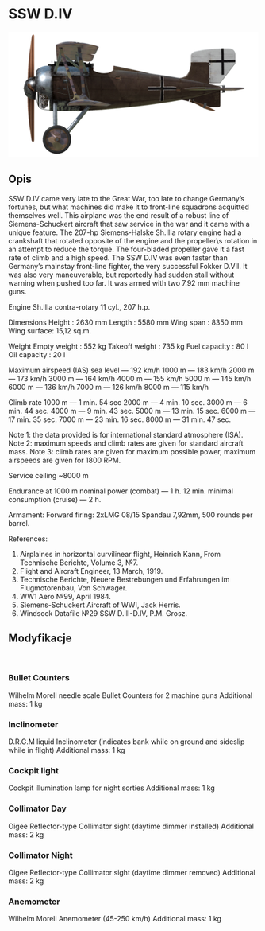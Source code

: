 # SSW D.IV

![schuckertdiv](../images/schuckertdiv.png)

## Opis

SSW D.IV came very late to the Great War, too late to change Germany’s fortunes, but what machines did make it to front-line squadrons acquitted themselves well. This airplane was the end result of a robust line of Siemens-Schuckert aircraft that saw service in the war and it came with a unique feature. The 207-hp Siemens-Halske Sh.IIIa rotary engine had a crankshaft that rotated opposite of the engine and the propeller\s rotation in an attempt to reduce the torque. The four-bladed propeller gave it a fast rate of climb and a high speed. The SSW D.IV was even faster than Germany’s mainstay front-line fighter, the very successful Fokker D.VII. It was also very maneuverable, but reportedly had sudden stall without warning when pushed too far. It was armed with two 7.92 mm machine guns.


Engine
Sh.IIIa contra-rotary 11 cyl., 207 h.p.

Dimensions
Height : 2630 mm
Length : 5580 mm
Wing span : 8350 mm
Wing surface: 15,12 sq.m.

Weight
Empty weight : 552 kg
Takeoff weight : 735 kg
Fuel capacity : 80 l
Oil capacity : 20 l

Maximum airspeed (IAS)
sea level — 192 km/h
1000 m — 183 km/h
2000 m — 173 km/h
3000 m — 164 km/h
4000 m — 155 km/h
5000 m — 145 km/h
6000 m — 136 km/h
7000 m — 126 km/h
8000 m — 115 km/h

Climb rate
1000 m — 1 min. 54 sec
2000 m — 4 min. 10 sec.
3000 m — 6 min. 44 sec.
4000 m — 9 min. 43 sec.
5000 m — 13 min. 15 sec.
6000 m — 17 min. 35 sec.
7000 m — 23 min. 16 sec.
8000 m — 31 min. 47 sec.

Note 1: the data provided is for international standard atmosphere (ISA).
Note 2: maximum speeds and climb rates are given for standard aircraft mass.
Note 3: climb rates are given for maximum possible power, maximum airspeeds are given for 1800 RPM.

Service ceiling ~8000 m

Endurance at 1000 m
nominal power (combat) — 1 h. 12 min.
minimal consumption (cruise) — 2 h.

Armament:
Forward firing: 2хLMG 08/15 Spandau 7,92mm, 500 rounds per barrel.

References:
1) Airplaines in horizontal curvilinear flight, Heinrich Kann, From Technische Berichte, Volume 3, №7.
2) Flight and Aircraft Engineer, 13 March, 1919.
3) Technische Berichte, Neuere Bestrebungen und Erfahrungen im Flugmotorenbau, Von Schwager.
4) WW1 Aero №99, April 1984.
5) Siemens-Schuckert Aircraft of WWI, Jack Herris.
6) Windsock Datafile №29 SSW D.III-D.IV, P.M. Grosz.

## Modyfikacje
﻿

### Bullet Counters

Wilhelm Morell needle scale Bullet Counters for 2 machine guns
Additional mass: 1 kg
﻿

### Inclinometer

D.R.G.M liquid Inclinometer (indicates bank while on ground and sideslip while in flight)
Additional mass: 1 kg
﻿

### Cockpit light

Cockpit illumination lamp for night sorties
Additional mass: 1 kg
﻿

### Collimator Day

Oigee Reflector-type Collimator sight (daytime dimmer installed)
Additional mass: 2 kg
﻿

### Collimator Night

Oigee Reflector-type Collimator sight (daytime dimmer removed)
Additional mass: 2 kg
﻿

### Anemometer

Wilhelm Morell Anemometer (45-250 km/h)
Additional mass: 1 kg
